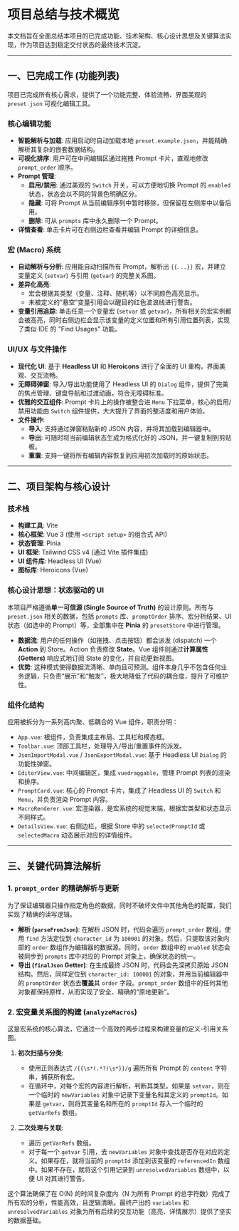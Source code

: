 # 项目总结与技术概览

本文档旨在全面总结本项目的已完成功能、技术架构、核心设计思想及关键算法实现，作为项目达到稳定交付状态的最终技术沉淀。

---

## 一、已完成工作 (功能列表)

项目已完成所有核心需求，提供了一个功能完整、体验流畅、界面美观的 `preset.json` 可视化编辑工具。

### 核心编辑功能
- **智能解析与加载**: 应用启动时自动加载本地 `preset.example.json`，并能精确解析其复杂的嵌套数据结构。
- **可视化排序**: 用户可在中间编辑区通过拖拽 Prompt 卡片，直观地修改 `prompt_order` 顺序。
- **Prompt 管理**: 
    - **启用/禁用**: 通过美观的 `Switch` 开关，可以方便地切换 Prompt 的 `enabled` 状态，状态会以不同的背景色明确区分。
    - **隐藏**: 可将 Prompt 从当前编辑序列中暂时移除，但保留在左侧库中以备后用。
    - **删除**: 可从 `prompts` 库中永久删除一个 Prompt。
- **详情查看**: 单击卡片可在右侧边栏查看并编辑 Prompt 的详细信息。

### 宏 (Macro) 系统
- **自动解析与分析**: 应用能自动扫描所有 Prompt，解析出 `{{...}}` 宏，并建立变量定义 (`setvar`) 与引用 (`getvar`) 的完整关系图。
- **差异化高亮**: 
    - 宏会根据其类型（变量、注释、随机等）以不同颜色高亮显示。
    - 未被定义的“悬空”变量引用会以醒目的红色波浪线进行警告。
- **变量引用追踪**: 单击任意一个变量宏 (`setvar` 或 `getvar`)，所有相关的宏实例都会被高亮，同时右侧边栏会显示该变量的定义位置和所有引用位置列表，实现了类似 IDE 的 "Find Usages" 功能。

### UI/UX 与文件操作
- **现代化 UI**: 基于 **Headless UI** 和 **Heroicons** 进行了全面的 UI 重构，界面美观、交互流畅。
- **无障碍弹窗**: 导入/导出功能使用了 Headless UI 的 `Dialog` 组件，提供了完美的焦点管理、键盘导航和过渡动画，符合无障碍标准。
- **优雅的交互组件**: Prompt 卡片上的操作被整合进 `Menu` 下拉菜单，核心的启用/禁用功能由 `Switch` 组件提供，大大提升了界面的整洁度和用户体验。
- **文件操作**: 
    - **导入**: 支持通过弹窗粘贴新的 JSON 内容，并将其加载到编辑器中。
    - **导出**: 可随时将当前编辑状态生成为格式化好的 JSON，并一键复制到剪贴板。
    - **重置**: 支持一键将所有编辑内容恢复到应用初次加载时的原始状态。

---

## 二、项目架构与核心设计

### 技术栈
- **构建工具**: Vite
- **核心框架**: Vue 3 (使用 `<script setup>` 的组合式 API)
- **状态管理**: Pinia
- **UI 框架**: Tailwind CSS v4 (通过 Vite 插件集成)
- **UI 组件库**: Headless UI (Vue)
- **图标库**: Heroicons (Vue)

### 核心设计思想：状态驱动的 UI
本项目严格遵循**单一可信源 (Single Source of Truth)** 的设计原则。所有与 `preset.json` 相关的数据，包括 `prompts` 库、`promptOrder` 排序、宏分析结果、UI 状态（如选中的 Prompt）等，全部集中在 **Pinia** 的 `presetStore` 中进行管理。

- **数据流**: 用户的任何操作（如拖拽、点击按钮）都会派发 (dispatch) 一个 **Action** 到 Store。Action 负责修改 **State**。Vue 组件则通过**计算属性 (Getters)** 响应式地订阅 State 的变化，并自动更新视图。
- **优势**: 这种模式使得数据流清晰、单向且可预测。组件本身几乎不包含任何业务逻辑，只负责“展示”和“触发”，极大地降低了代码的耦合度，提升了可维护性。

### 组件化结构
应用被拆分为一系列高内聚、低耦合的 Vue 组件，职责分明：
- `App.vue`: 根组件，负责集成主布局、工具栏和模态框。
- `Toolbar.vue`: 顶部工具栏，处理导入/导出/重置事件的派发。
- `JsonImportModal.vue` / `JsonExportModal.vue`: 基于 Headless UI `Dialog` 的功能性弹窗。
- `EditorView.vue`: 中间编辑区，集成 `vuedraggable`，管理 Prompt 列表的渲染和排序。
- `PromptCard.vue`: 核心的 Prompt 卡片，集成了 Headless UI 的 `Switch` 和 `Menu`，并负责渲染 Prompt 内容。
- `MacroRenderer.vue`: 宏渲染器，是宏系统的视觉末端，根据宏类型和状态显示不同样式。
- `DetailsView.vue`: 右侧边栏，根据 Store 中的 `selectedPromptId` 或 `selectedMacro` 动态展示对应的详情组件。

---

## 三、关键代码算法解析

### 1. `prompt_order` 的精确解析与更新
为了保证编辑器只操作指定角色的数据，同时不破坏文件中其他角色的配置，我们实现了精确的读写逻辑。

- **解析 (`parseFromJson`)**: 在解析 JSON 时，代码会遍历 `prompt_order` 数组，使用 `find` 方法定位到 `character_id` 为 `100001` 的对象。然后，只提取该对象内部的 `order` 数组作为编辑器的数据源。同时，`order` 数组中的 `enabled` 状态会被同步到 `prompts` 库中对应的 Prompt 对象上，确保状态的统一。
- **导出 (`finalJson` Getter)**: 在生成最终 JSON 时，代码会先深拷贝原始 JSON 结构。然后，同样定位到 `character_id: 100001` 的对象，并用当前编辑器中的 `promptOrder` 状态去**覆盖**其 `order` 字段。`prompt_order` 数组中的任何其他对象都保持原样，从而实现了安全、精确的“原地更新”。

### 2. 宏变量关系图的构建 (`analyzeMacros`)
这是宏系统的核心算法，它通过一个高效的两步过程来构建变量的定义-引用关系图。

1.  **初次扫描与分类**: 
    - 使用正则表达式 `/{{\s*(.*?)\s*}}/g` 遍历所有 Prompt 的 `content` 字符串，捕获所有宏。
    - 在循环中，对每个宏的内容进行解析，判断其类型。如果是 `setvar`，则在一个临时的 `newVariables` 对象中记录下变量名和其定义的 `promptId`。如果是 `getvar`，则将其变量名和所在的 `promptId` 存入一个临时的 `getVarRefs` 数组。

2.  **二次处理与关联**: 
    - 遍历 `getVarRefs` 数组。
    - 对于每一个 `getvar` 引用，去 `newVariables` 对象中查找是否存在对应的定义。如果存在，就将当前的 `promptId` 添加到该变量的 `referencedIn` 数组中。如果不存在，就将这个引用记录到 `unresolvedVariables` 数组中，以便 UI 对其进行警告。

这个算法确保了在 O(N) 的时间复杂度内（N 为所有 Prompt 的总字符数）完成了所有宏的分析，性能高效，且逻辑清晰。最终产出的 `variables` 和 `unresolvedVariables` 对象为所有后续的交互功能（高亮、详情展示）提供了坚实的数据基础。